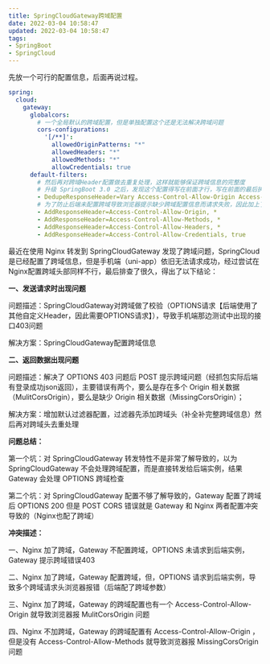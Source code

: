 ```yaml
---
title: SpringCloudGateway跨域配置
date: 2022-03-04 10:58:47
updated: 2022-03-04 10:58:47
tags:
- SpringBoot
- SpringCloud
---
```


先放一个可行的配置信息，后面再说过程。

```yaml
spring:
  cloud:
    gateway:
      globalcors:
        # 一个全局默认的跨域配置，但是单独配置这个还是无法解决跨域问题
        cors-configurations:
          '[/**]':
            allowedOriginPatterns: "*"
            allowedHeaders: "*"
            allowedMethods: "*"
            allowCredentials: true
      default-filters:
        # 然后再对跨域Header配置做去重复处理，这样就能够保证跨域信息的完整度
        # 升级 SpringBoot 3.0 之后，发现这个配置得写在前面才行，写在前面的最后执行
        - DedupeResponseHeader=Vary Access-Control-Allow-Origin Access-Control-Allow-Credentials, RETAIN_LAST
        # 为了防止后端未配置跨域导致浏览器提示缺少跨域配置信息而请求失败，因此加上了默认的跨域Header配置
        - AddResponseHeader=Access-Control-Allow-Origin, *
        - AddResponseHeader=Access-Control-Allow-Methods, *
        - AddResponseHeader=Access-Control-Allow-Headers, *
        - AddResponseHeader=Access-Control-Allow-Credentials, true
```



最近在使用 Nginx 转发到 SpringCloudGateway 发现了跨域问题，SpringCloud是已经配置了跨域信息，但是手机端（uni-app）依旧无法请求成功，经过尝试在Nginx配置跨域头部同样不行，最后排查了很久，得出了以下结论：

**一、发送请求时出现问题**

问题描述：SpringCloudGateway对跨域做了校验（OPTIONS请求【后端使用了其他自定义Header，因此需要OPTIONS请求】），导致手机端那边测试中出现的接口403问题

解决方案：SpringCloudGateway配置跨域信息

**二、返回数据出现问题**

问题描述：解决了 OPTIONS 403 问题后 POST 提示跨域问题（经抓包实际后端有登录成功json返回），主要错误有两个，要么是存在多个 Origin 相关数据（MulitCorsOrigin），要么是缺少 Origin 相关数据（MissingCorsOrigin）；

解决方案：增加默认过滤器配置，过滤器先添加跨域头（补全补完整跨域信息）然后再对跨域头去重处理

**问题总结：**

第一个坑：对 SpringCloudGateway 转发特性不是非常了解导致的，以为 SpringCloudGateway 不会处理跨域配置，而是直接转发给后端实例，结果 Gateway 会处理 OPTIONS 跨域检查

第二个坑：对 SpringCloudGateway 配置不够了解导致的，Gateway 配置了跨域后 OPTIONS 200 但是 POST CORS 错误就是 Gateway 和 Nginx 两者配置冲突导致的（Nginx也配了跨域）

**冲突描述：**

一、Nginx 加了跨域，Gateway 不配置跨域，OPTIONS 未请求到后端实例，Gateway 提示跨域错误403

二、Nginx 加了跨域，Gateway 配置跨域，但，OPTIONS 请求到后端实例，导致多个跨域请求头浏览器报错（后端配了跨域参数）

三、Nginx 加了跨域，Gateway 的跨域配置也有一个 Access-Control-Allow-Origin 就导致浏览器报 MulitCorsOrigin 问题

四、Nginx 不加跨域，Gateway 的跨域配置有 Access-Control-Allow-Origin ，但是没有 Access-Control-Allow-Methods 就导致浏览器报 MissingCorsOrigin 问题

